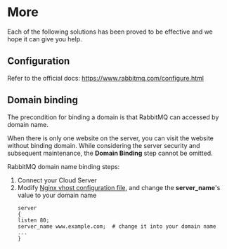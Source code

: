 # More

Each of the following solutions has been proved to be effective and we hope it can give you help.

## Configuration 

Refer to the official docs: https://www.rabbitmq.com/configure.html

## Domain binding

The precondition for binding a domain is that RabbitMQ can accessed by domain name.

When there is only one website on the server, you can visit the website without binding domain. While considering the server security and subsequent maintenance,  the **Domain Binding** step cannot be omitted.

RabbitMQ domain name binding steps:

1. Connect your Cloud Server
2. Modify [Nginx vhost configuration file](/stack-components.md#nginx), and change the **server_name**'s value to your domain name
   ```text
   server
   {
   listen 80;
   server_name www.example.com;  # change it into your domain name
   ...
   }
   ```
